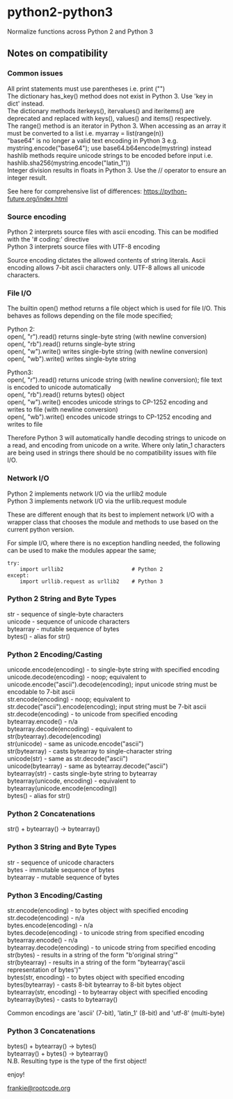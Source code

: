 # python2-python3

Normalize functions across Python 2 and Python 3

## Notes on compatibility

### Common issues
All print statements must use parentheses i.e. print ("")  
The dictionary has_key() method does not exist in Python 3. Use 'key in dict' instead.  
The dictionary methods iterkeys(), itervalues() and iteritems() are deprecated and replaced with keys(), values() and items() respectively.  
The range() method is an iterator in Python 3. When accessing as an array it must be converted to a list i.e. myarray = list(range(n))  
"base64" is no longer a valid text encoding in Python 3 e.g. mystring.encode("base64"); use base64.b64encode(mystring) instead  
hashlib methods require unicode strings to be encoded before input i.e. hashlib.sha256(mystring.encode("latin_1"))  
Integer division results in floats in Python 3.  Use the // operator to ensure an integer result.  

See here for comprehensive list of differences: https://python-future.org/index.html  

### Source encoding
Python 2 interprets source files with ascii encoding. This can be modified with the '# coding:' directive  
Python 3 interprets source files with UTF-8 encoding  

Source encoding dictates the allowed contents of string literals. Ascii encoding allows 7-bit ascii characters only. UTF-8 allows all unicode characters.  

### File I/O
The builtin open() method returns a file object which is used for file I/O.  This behaves as follows depending on the file mode specified;  

Python 2:  
open(<filename>, "r").read()    returns single-byte string (with newline conversion)  
open(<filename>, "rb").read()   returns single-byte string  
open(<filename>, "w").write()   writes single-byte string (with newline conversion)  
open(<filename>, "wb").write()  writes single-byte string  

Python3:  
open(<filename>, "r").read()    returns unicode string (with newline conversion); file text is encoded to unicode automatically  
open(<filename>, "rb").read()   returns bytes() object  
open(<filename>, "w").write()   encodes unicode strings to CP-1252 encoding and writes to file (with newline conversion)  
open(<filename>, "wb").write()  encodes unicode strings to CP-1252 encoding and writes to file  

Therefore Python 3 will automatically handle decoding strings to unicode on a read, and encoding from unicode on a write. Where only latin_1 characters
are being used in strings there should be no compatibility issues with file I/O.

### Network I/O
Python 2 implements network I/O via the urllib2 module  
Python 3 implements network I/O via the urllib.request module  

These are different enough that its best to implement network I/O with a wrapper class that chooses the module and methods to use based on the current
python version.

For simple I/O, where there is no exception handling needed, the following can be used to make the modules appear the same;

```
try:
    import urllib2                      # Python 2
except:
    import urllib.request as urllib2    # Python 3
```

### Python 2 String and Byte Types
str - sequence of single-byte characters  
unicode - sequence of unicode characters  
bytearray - mutable sequence of bytes  
bytes() - alias for str()

### Python 2 Encoding/Casting
unicode.encode(encoding) - to single-byte string with specified encoding  
unicode.decode(encoding) - noop; equivalent to unicode.encode("ascii").decode(encoding);  input unicode string must be encodable to 7-bit ascii  
str.encode(encoding) - noop; equivalent to str.decode("ascii").encode(encoding);  input string must be 7-bit ascii  
str.decode(encoding) - to unicode from specified encoding  
bytearray.encode() - n/a  
bytearray.decode(encoding) - equivalent to str(bytearray).decode(encoding)  
str(unicode) - same as unicode.encode("ascii")  
str(bytearray) - casts bytearray to single-character string  
unicode(str) - same as str.decode("ascii")  
unicode(bytearray) - same as bytearray.decode("ascii")  
bytearray(str) - casts single-byte string to bytearray  
bytearray(unicode, encoding) - equivalent to bytearray(unicode.encode(encoding))  
bytes() - alias for str()

### Python 2 Concatenations
str() + bytearray() -> bytearray()

### Python 3 String and Byte Types
str - sequence of unicode characters  
bytes - immutable sequence of bytes  
bytearray - mutable sequence of bytes

### Python 3 Encoding/Casting
str.encode(encoding) - to bytes object with specified encoding  
str.decode(encoding) - n/a  
bytes.encode(encoding) - n/a  
bytes.decode(encoding) - to unicode string from specified encoding  
bytearray.encode() - n/a  
bytearray.decode(encoding) - to unicode string from specified encoding  
str(bytes) - results in a string of the form "b'original string'"  
str(bytearray) - results in a string of the form "bytearray('ascii representation of bytes')"  
bytes(str, encoding) - to bytes object with specified encoding  
bytes(bytearray) - casts 8-bit bytearray to 8-bit bytes object  
bytearray(str, encoding) - to bytearray object with specified encoding  
bytearray(bytes) - casts to bytearray()

Common encodings are 'ascii' (7-bit), 'latin_1' (8-bit) and 'utf-8' (multi-byte)

### Python 3 Concatenations
bytes() + bytearray() -> bytes()  
bytearray() + bytes() -> bytearray()  
N.B. Resulting type is the type of the first object!


enjoy!
 
frankie@rootcode.org
